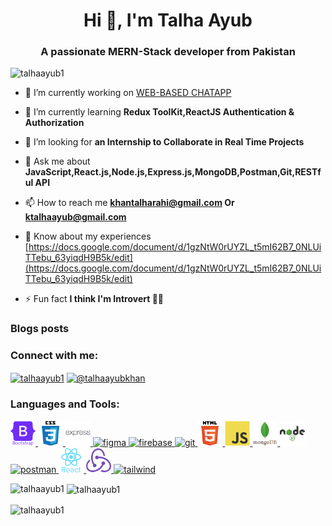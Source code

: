 <h1 align="center">Hi 👋, I'm Talha Ayub</h1>
<h3 align="center">A passionate MERN-Stack developer from Pakistan</h3>

<p align="left"> <img src="https://komarev.com/ghpvc/?username=talhaayub1&label=Profile%20views&color=0e75b6&style=flat" alt="talhaayub1" /> </p>

- 🔭 I’m currently working on [WEB-BASED CHATAPP](https://github.com/Talhaayub1/ChatHub)

- 🌱 I’m currently learning **Redux ToolKit,ReactJS Authentication & Authorization**

- 👯 I’m looking for **an Internship to Collaborate in Real Time Projects**

- 💬 Ask me about **JavaScript,React.js,Node.js,Express.js,MongoDB,Postman,Git,RESTful API**

- 📫 How to reach me **khantalharahi@gmail.com Or ktalhaayub@gmail.com**

- 📄 Know about my experiences [https://docs.google.com/document/d/1gzNtW0rUYZL_t5mI62B7_0NLUiTTebu_63yiqdH9B5k/edit](https://docs.google.com/document/d/1gzNtW0rUYZL_t5mI62B7_0NLUiTTebu_63yiqdH9B5k/edit)

- ⚡ Fun fact **I think I'm Introvert 😶‍🌫️**

### Blogs posts
<!-- BLOG-POST-LIST:START -->
<!-- BLOG-POST-LIST:END -->

<h3 align="left">Connect with me:</h3>
<p align="left">
<a href="https://linkedin.com/in/talhaayub1" target="blank"><img align="center" src="https://raw.githubusercontent.com/rahuldkjain/github-profile-readme-generator/master/src/images/icons/Social/linked-in-alt.svg" alt="talhaayub1" height="30" width="40" /></a>
<a href="https://medium.com/@talhaayubkhan" target="blank"><img align="center" src="https://raw.githubusercontent.com/rahuldkjain/github-profile-readme-generator/master/src/images/icons/Social/medium.svg" alt="@talhaayubkhan" height="30" width="40" /></a>
</p>

<h3 align="left">Languages and Tools:</h3>
<p align="left"> <a href="https://getbootstrap.com" target="_blank" rel="noreferrer"> <img src="https://raw.githubusercontent.com/devicons/devicon/master/icons/bootstrap/bootstrap-plain-wordmark.svg" alt="bootstrap" width="40" height="40"/> </a> <a href="https://www.w3schools.com/css/" target="_blank" rel="noreferrer"> <img src="https://raw.githubusercontent.com/devicons/devicon/master/icons/css3/css3-original-wordmark.svg" alt="css3" width="40" height="40"/> </a> <a href="https://expressjs.com" target="_blank" rel="noreferrer"> <img src="https://raw.githubusercontent.com/devicons/devicon/master/icons/express/express-original-wordmark.svg" alt="express" width="40" height="40"/> </a> <a href="https://www.figma.com/" target="_blank" rel="noreferrer"> <img src="https://www.vectorlogo.zone/logos/figma/figma-icon.svg" alt="figma" width="40" height="40"/> </a> <a href="https://firebase.google.com/" target="_blank" rel="noreferrer"> <img src="https://www.vectorlogo.zone/logos/firebase/firebase-icon.svg" alt="firebase" width="40" height="40"/> </a> <a href="https://git-scm.com/" target="_blank" rel="noreferrer"> <img src="https://www.vectorlogo.zone/logos/git-scm/git-scm-icon.svg" alt="git" width="40" height="40"/> </a> <a href="https://www.w3.org/html/" target="_blank" rel="noreferrer"> <img src="https://raw.githubusercontent.com/devicons/devicon/master/icons/html5/html5-original-wordmark.svg" alt="html5" width="40" height="40"/> </a> <a href="https://developer.mozilla.org/en-US/docs/Web/JavaScript" target="_blank" rel="noreferrer"> <img src="https://raw.githubusercontent.com/devicons/devicon/master/icons/javascript/javascript-original.svg" alt="javascript" width="40" height="40"/> </a> <a href="https://www.mongodb.com/" target="_blank" rel="noreferrer"> <img src="https://raw.githubusercontent.com/devicons/devicon/master/icons/mongodb/mongodb-original-wordmark.svg" alt="mongodb" width="40" height="40"/> </a> <a href="https://nodejs.org" target="_blank" rel="noreferrer"> <img src="https://raw.githubusercontent.com/devicons/devicon/master/icons/nodejs/nodejs-original-wordmark.svg" alt="nodejs" width="40" height="40"/> </a> <a href="https://postman.com" target="_blank" rel="noreferrer"> <img src="https://www.vectorlogo.zone/logos/getpostman/getpostman-icon.svg" alt="postman" width="40" height="40"/> </a> <a href="https://reactjs.org/" target="_blank" rel="noreferrer"> <img src="https://raw.githubusercontent.com/devicons/devicon/master/icons/react/react-original-wordmark.svg" alt="react" width="40" height="40"/> </a> <a href="https://redux.js.org" target="_blank" rel="noreferrer"> <img src="https://raw.githubusercontent.com/devicons/devicon/master/icons/redux/redux-original.svg" alt="redux" width="40" height="40"/> </a> <a href="https://tailwindcss.com/" target="_blank" rel="noreferrer"> <img src="https://www.vectorlogo.zone/logos/tailwindcss/tailwindcss-icon.svg" alt="tailwind" width="40" height="40"/> </a> </p>

<p><img align="left" src="https://github-readme-stats.vercel.app/api/top-langs?username=talhaayub1&show_icons=true&locale=en&layout=compact" alt="talhaayub1" /></p>

<p>&nbsp;<img align="center" src="https://github-readme-stats.vercel.app/api?username=talhaayub1&show_icons=true&locale=en" alt="talhaayub1" /></p>

<p><img align="center" src="https://github-readme-streak-stats.herokuapp.com/?user=talhaayub1&" alt="talhaayub1" /></p>
